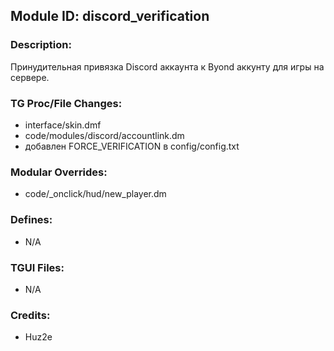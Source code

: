 ## Module ID: discord_verification

### Description:

Принудительная привязка Discord аккаунта к Byond аккунту для игры на сервере.

### TG Proc/File Changes:

- interface/skin.dmf
- code/modules/discord/accountlink.dm
- добавлен FORCE_VERIFICATION в config/config.txt



### Modular Overrides:

- code/_onclick/hud/new_player.dm


### Defines:

- N/A


### TGUI Files:

- N/A


### Credits:

- Huz2e
